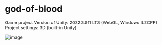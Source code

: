 # god-of-blood
Game project
Version of Unity: 2022.3.9f1 LTS (WebGL, Windows IL2CPP)
Project settings: 3D (built-in Unity)

![image](https://github.com/KidaKurou/god-of-blood/assets/106433179/197bbff2-4548-485a-be56-b16faa0995cf)

